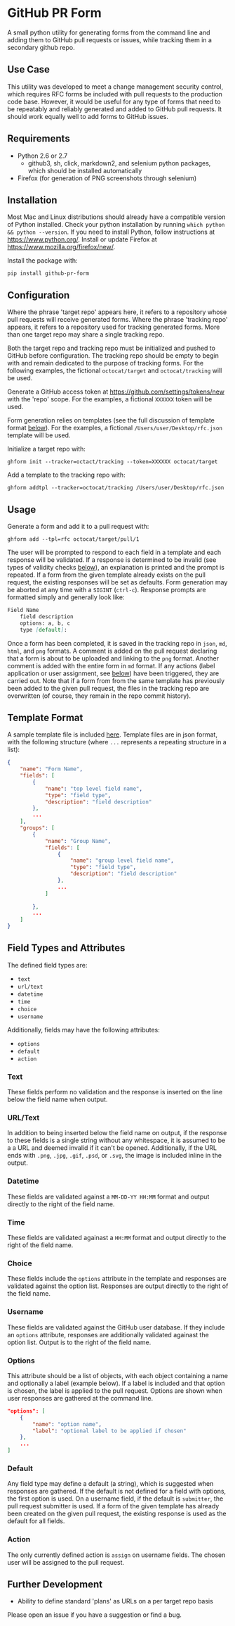 # GitHub PR Form

A small python utility for generating forms from the command line and adding them to GitHub pull requests or issues, while tracking them in a secondary github repo.

## Use Case

This utility was developed to meet a change management security control, which requires RFC forms be included with pull requests to the production code base. However, it would be useful for any type of forms that need to be repeatably and reliably generated and added to GitHub pull requests. It should work equally well to add forms to GitHub issues.

## Requirements

- Python 2.6 or 2.7
    - github3, sh, click, markdown2, and selenium python packages, which should be installed automatically
- Firefox (for generation of PNG screenshots through selenium)

## Installation

Most Mac and Linux distributions should already have a compatible version of Python installed. Check your python installation by running `which python && python --version`. If you need to install Python, follow instructions at https://www.python.org/. Install or update Firefox at https://www.mozilla.org/firefox/new/.

Install the package with:

`pip install github-pr-form`

## Configuration

Where the phrase 'target repo' appears here, it refers to a repository whose pull requests will receive generated forms. Where the phrase 'tracking repo' appears, it refers to a repository used for tracking generated forms. More than one target repo may share a single tracking repo.

Both the target repo and tracking repo must be initialized and pushed to GitHub before configuration. The tracking repo should be empty to begin with and remain dedicated to the purpose of tracking forms. For the following examples, the fictional `octocat/target` and `octocat/tracking` will be used.

Generate a GitHub access token at https://github.com/settings/tokens/new with the 'repo' scope. For the examples, a fictional `XXXXXX` token will be used.

Form generation relies on templates (see the full discussion of template format [below](#template-format)). For the examples, a fictional `/Users/user/Desktop/rfc.json` template will be used.

Initialize a target repo with:

`ghform init --tracker=octact/tracking --token=XXXXXX octocat/target`

Add a template to the tracking repo with:

`ghform addtpl --tracker=octocat/tracking /Users/user/Desktop/rfc.json`

## Usage

Generate a form and add it to a pull request with:

`ghform add --tpl=rfc octocat/target/pull/1`

The user will be prompted to respond to each field in a template and each response will be validated. If a response is determined to be invalid (see types of validity checks [below](#field-types-and-attributes)), an explanation is printed and the prompt is repeated. If a form from the given template already exists on the pull request, the existing responses will be set as defaults. Form generation may be aborted at any time with a `SIGINT` (`ctrl-c`). Response prompts are formatted simply and generally look like:

```markdown
Field Name
    field description
    options: a, b, c
    type [default]:

```

Once a form has been completed, it is saved in the tracking repo in `json`, `md`, `html`, and `png` formats. A comment is added on the pull request declaring that a form is about to be uploaded and linking to the `png` format. Another comment is added with the entire form in `md` format. If any actions (label application or user assignment, see [below](#field-types-and-attributes)) have been triggered, they are carried out. Note that if a form from from the same template has previously been added to the given pull request, the files in the tracking repo are overwritten (of course, they remain in the repo commit history).

## Template Format

A sample template file is included [here](rfc.json). Template files are in json format, with the following structure (where `...` represents a repeating structure in a list):

```json
{
    "name": "Form Name",
    "fields": [
        {
            "name": "top level field name",
            "type": "field type",
            "description": "field description"
        },
        ...
    ],
    "groups": [
        {
            "name": "Group Name",
            "fields": [
                {
                    "name": "group level field name",
                    "type": "field type",
                    "description": "field description"
                },
                ...
            ]
            
        },
        ...
    ]
}
```

## Field Types and Attributes

The defined field types are:

- `text`
- `url/text`
- `datetime`
- `time`
- `choice`
- `username`

Additionally, fields may have the following attributes:

- `options`
- `default`
- `action`

### Text

These fields perform no validation and the response is inserted on the line below the field name when output.

### URL/Text

In addition to being inserted below the field name on output, if the response to these fields is a single string without any whitespace, it is assumed to be a a URL and deemed invalid if it can't be opened. Additionally, if the URL ends with `.png`, `.jpg`, `.gif`, `.psd`, or `.svg`, the image is included inline in the output.

### Datetime

These fields are validated against a `MM-DD-YY HH:MM` format and output directly to the right of the field name.

### Time

These fields are validated againast a `HH:MM` format and output directly to the right of the field name.

### Choice

These fields include the `options` attribute in the template and responses are validated against the option list. Responses are output directly to the right of the field name.

### Username

These fields are validated against the GitHub user database. If they include an `options` attribute, responses are additionally validated againast the option list. Output is to the right of the field name.

### Options

This attribute should be a list of objects, with each object containing a name and optionally a label (example below). If a label is included and that option is chosen, the label is applied to the pull request. Options are shown when user responses are gathered at the command line.

```json
"options": [
    {
        "name": "option name",
        "label": "optional label to be applied if chosen"
    },
    ...
]
```

### Default

Any field type may define a default (a string), which is suggested when responses are gathered. If the default is not defined for a field with options, the first option is used. On a username field, if the default is `submitter`, the pull request submitter is used. If a form of the given template has already been created on the given pull request, the existing response is used as the default for all fields.

### Action

The only currently defined action is `assign` on username fields. The chosen user will be assigned to the pull request.

## Further Development

- Ability to define standard 'plans' as URLs on a per target repo basis

Please open an issue if you have a suggestion or find a bug.
